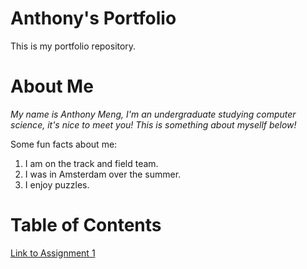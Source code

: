 # Anthony's Portfolio
This is my portfolio repository.

# About Me
*My name is Anthony Meng, I'm an undergraduate studying computer science, it's nice to meet you!
This is something about mysellf below!*

Some fun facts about me:
1. I am on the track and field team.
2. I was in Amsterdam over the summer.
3. I enjoy puzzles.



# Table of Contents
[Link to Assignment 1](assignments/assignment1.md)
